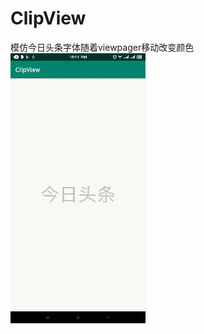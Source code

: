 # ClipView
模仿今日头条字体随着viewpager移动改变颜色
![image](https://github.com/whateverlj/ClipView/blob/master/gif/Gif_20200304_220208.gif)
